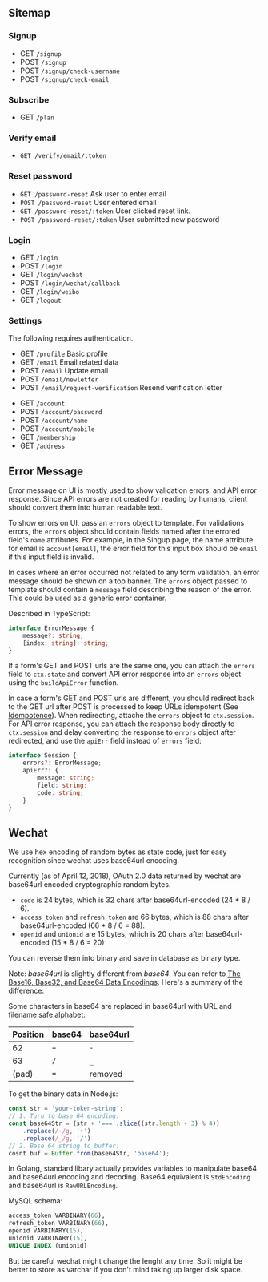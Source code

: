 ## Sitemap

### Signup
* GET `/signup`
* POST `/signup`
* POST `/signup/check-username`
* POST `/signup/check-email`

### Subscribe

* GET `/plan`

### Verify email
* `GET /verify/email/:token`

### Reset password
* `GET /password-reset` Ask user to enter email
* `POST /password-reset` User entered email
* `GET /password-reset/:token` User clicked reset link.
* `POST /password-reset/:token`  User submitted new password

### Login
* GET `/login`
* POST `/login`
* GET `/login/wechat`
* POST `/login/wechat/callback`
* GET `/login/weibo`
* GET `/logout`

### Settings

The following requires authentication.

* GET `/profile` Basic profile
* GET `/email` Email related data
* POST `/email` Update email
* POST `/email/newletter`
* POST `/email/request-verification` Resend verification letter
<!-- * GET `/email/confirm-verification/:token` Verify email -->
* GET `/account`
* POST `/account/password`
* POST `/account/name`
* POST `/account/mobile`
* GET `/membership`
* GET `/address`

## Error Message

Error message on UI is mostly used to show validation errors, and API error response. Since API errors are not created for reading by humans, client should convert them into human readable text.

To show errors on UI, pass an `errors` object to template. For validations errors, the `errors` object should contain fields named after the errored field's `name` attributes. For example, in the Singup page, the name attribute for email is `account[email]`, the error field for this input box should be `email` if this input field is invalid.

In cases where an error occurred not related to any form validation, an error message should be shown on a top banner. The `errors` object passed to template should contain a `message` field describing the reason of the error. This could be used as a generic error container.

Described in TypeScript:
```ts
interface ErrorMessage {
    message?: string;
    [index: string]: string;
}
```

If a form's GET and POST urls are the same one, you can attach the `errors` field to `ctx.state` and convert API error response into an `errors` object using the `buildApiError` function.

In case a form's GET and POST urls are different, you should redirect back to the GET url after POST is processed to keep URLs idempotent (See [Idempotence](https://en.wikipedia.org/wiki/Idempotence)). When redirecting, attache the `errors` object to `ctx.session`. For API error response, you can attach the response body directly to `ctx.session` and delay converting the response to `errors` object after redirected, and use the `apiErr` field instead of `errors` field:

```ts
interface Session {
    errors?: ErrorMessage;
    apiErr?: {
        message: string;
        field: string;
        code: string;
    }
}
```
## Wechat

We use hex encoding of random bytes as state code, just for easy recognition since wechat uses base64url encoding.

Currently (as of April 12, 2018), OAuth 2.0 data returned by wechat are base64url encoded cryptographic random bytes.

* `code` is 24 bytes, which is 32 chars after base64url-encoded (24 * 8 / 6).
* `access_token` and `refresh_token` are 66 bytes, which is 88 chars after base64url-encoded (66 * 8 / 6 = 88).
* `openid` and `unionid` are 15 bytes, which is 20 chars after base64url-encoded (15 * 8 / 6 = 20)

You can reverse them into binary and save in database as binary type.

Note: *base64url* is slightly different from *base64*. You can refer to [The Base16, Base32, and Base64 Data Encodings](https://tools.ietf.org/html/rfc4648). Here's a summary of the difference:

Some characters in base64 are replaced in base64url with URL and filename safe alphabet:

Position | base64 | base64url
-------- | ------ | --------
62 | `+` | `-`
63 | `/` | `_`
(pad) | `=` | removed

To get the binary data in Node.js:
```js
const str = 'your-token-string';
// 1. Turn to base 64 encoding:
const base64Str = (str + '==='.slice((str.length + 3) % 4))
    .replace(/-/g, '+')
    .replace(/_/g, '/')
// 2. Base 64 string to buffer:
cosnt buf = Buffer.from(base64Str, 'base64');
```

In Golang, standard libary actually provides variables to manipulate base64 and base64url encoding and decoding. Base64 equivalent is `StdEncoding` and base64url is `RawURLEncoding`.

MySQL schema:
```sql
access_token VARBINARY(66),
refresh_token VARBINARY(66),
openid VARBINARY(15),
unionid VARBINARY(15),
UNIQUE INDEX (unionid)
```

But be careful wechat might change the lenght any time. So it might be better to store as varchar if you don't mind taking up larger disk space.
